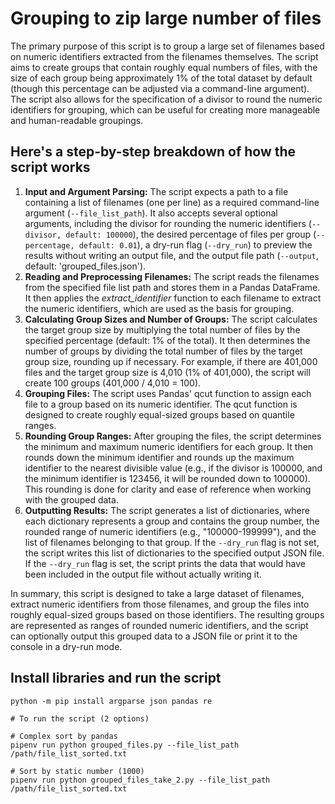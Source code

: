 # Grouping to zip large number of files

The primary purpose of this script is to group a large set of filenames based on numeric identifiers extracted from the filenames themselves. The script aims to create groups that contain roughly equal numbers of files, with the size of each group being approximately 1% of the total dataset by default (though this percentage can be adjusted via a command-line argument). The script also allows for the specification of a divisor to round the numeric identifiers for grouping, which can be useful for creating more manageable and human-readable groupings.

## Here's a step-by-step breakdown of how the script works

1. **Input and Argument Parsing:** The script expects a path to a file containing a list of filenames (one per line) as a required command-line argument (`--file_list_path`). It also accepts several optional arguments, including the divisor for rounding the numeric identifiers (`--divisor, default: 100000`), the desired percentage of files per group (`--percentage, default: 0.01`), a dry-run flag (`--dry_run`) to preview the results without writing an output file, and the output file path (`--output`, default: 'grouped_files.json').
1. **Reading and Preprocessing Filenames:** The script reads the filenames from the specified file list path and stores them in a Pandas DataFrame. It then applies the _extract_identifier_ function to each filename to extract the numeric identifiers, which are used as the basis for grouping.
1. **Calculating Group Sizes and Number of Groups:** The script calculates the target group size by multiplying the total number of files by the specified percentage (default: 1% of the total). It then determines the number of groups by dividing the total number of files by the target group size, rounding up if necessary. For example, if there are 401,000 files and the target group size is 4,010 (1% of 401,000), the script will create 100 groups (401,000 / 4,010 = 100).
1. **Grouping Files:** The script uses Pandas' qcut function to assign each file to a group based on its numeric identifier. The qcut function is designed to create roughly equal-sized groups based on quantile ranges.
1. **Rounding Group Ranges:** After grouping the files, the script determines the minimum and maximum numeric identifiers for each group. It then rounds down the minimum identifier and rounds up the maximum identifier to the nearest divisible value (e.g., if the divisor is 100000, and the minimum identifier is 123456, it will be rounded down to 100000). This rounding is done for clarity and ease of reference when working with the grouped data.
1. **Outputting Results:** The script generates a list of dictionaries, where each dictionary represents a group and contains the group number, the rounded range of numeric identifiers (e.g., "100000-199999"), and the list of filenames belonging to that group. If the `--dry_run` flag is not set, the script writes this list of dictionaries to the specified output JSON file. If the `--dry_run` flag is set, the script prints the data that would have been included in the output file without actually writing it.

In summary, this script is designed to take a large dataset of filenames, extract numeric identifiers from those filenames, and group the files into roughly equal-sized groups based on those identifiers. The resulting groups are represented as ranges of rounded numeric identifiers, and the script can optionally output this grouped data to a JSON file or print it to the console in a dry-run mode.


## Install libraries and run the script

```shell
python -m pip install argparse json pandas re

# To run the script (2 options)

# Complex sort by pandas
pipenv run python grouped_files.py --file_list_path /path/file_list_sorted.txt

# Sort by static number (1000)
pipenv run python grouped_files_take_2.py --file_list_path /path/file_list_sorted.txt
```